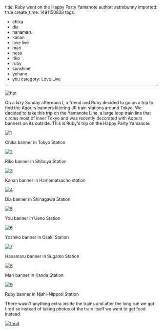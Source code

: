 title: Ruby went on the Happy Party Yamanote
author: astrobunny
imported: true
create_time: 1491150838
tags:
- chika
- dia
- hanamaru
- kanan
- love live
- mari
- neso
- riko
- ruby
- sunshine
- yohane
- you
category: Love Live
---
 ![hpt](wp-uploads/2017/04/hpt-e1491139932683-500x667.jpg)  
  
On a lazy Sunday afternoon I, a&nbsp;friend and Ruby decided to go on a trip to find the Aqours banners littering JR train stations around Tokyo. We decided to take this trip on the Yamanote Line, a large loop train line that circles most of inner Tokyo and was recently decorated with Aqours banners on its outside. This is Ruby's trip on the Happy Party Yamanote.  
  
<!--more-->  
  
 [![1](wp-uploads/2017/04/1-500x375.jpg)](/images/wp-uploads/2017/04/1.jpg)  
  
Chika banner in Tokyo Station  
  
 [![2](wp-uploads/2017/04/2-500x375.jpg)](/images/wp-uploads/2017/04/2.jpg)  
  
Riko banner in Shibuya Station  
  
 [![3](wp-uploads/2017/04/3-500x375.jpg)](/images/wp-uploads/2017/04/3.jpg)  
  
Kanan banner in Hamamatsucho station  
  
 [![4](wp-uploads/2017/04/4-500x375.jpg)](/images/wp-uploads/2017/04/4.jpg)  
  
Dia banner in Shinagawa Station  
  
 [![5](wp-uploads/2017/04/5-e1491139551410-500x375.jpg)](/images/wp-uploads/2017/04/5.jpg)  
  
You banner in Ueno Station  
  
 [![6](wp-uploads/2017/04/6-500x375.jpg)](/images/wp-uploads/2017/04/6.jpg)  
  
Yoshiko banner in Osaki Station  
  
 [![7](wp-uploads/2017/04/7-e1491139628372-500x375.jpg)](/images/wp-uploads/2017/04/7.jpg)  
  
Hanamaru banner in Sugamo Station  
  
 [![8](wp-uploads/2017/04/8-500x375.jpg)](/images/wp-uploads/2017/04/8.jpg)  
  
Mari banner in Kanda Station  
  
 [![9](wp-uploads/2017/04/9-500x375.jpg)](/images/wp-uploads/2017/04/9.jpg)  
  
Ruby banner in Nishi-Nippori Station  
  
There wasn't anything extra inside the trains and after the long run we got tired so instead of taking photos of the train itself we went to get food instead.  
  
 [![food](wp-uploads/2017/04/food-e1491140223994-500x667.jpg)](/images/wp-uploads/2017/04/food.jpg)
